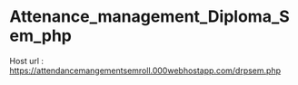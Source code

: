 # Attenance_management_Diploma_Sem_php


Host url : https://attendancemangementsemroll.000webhostapp.com/drpsem.php
